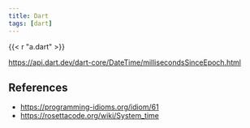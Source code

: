 ```yaml
---
title: Dart
tags: [dart]
---
```


{{< r "a.dart" >}}

<https://api.dart.dev/dart-core/DateTime/millisecondsSinceEpoch.html>

## References

- <https://programming-idioms.org/idiom/61>
- <https://rosettacode.org/wiki/System_time>
